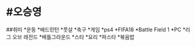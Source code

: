 #오승영
=====
##취미
*운동
  *배드민턴
  *풋살
  *축구
*게임
  *ps4
    *FIFA18
    *Battle Field 1
  *PC
    *리그 오브 레전드
    *배틀그라운드
    *스타
*요리
  *파스타
  *볶음밥
  

